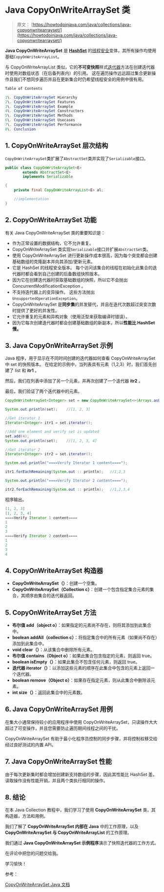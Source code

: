 # Java CopyOnWriteArraySet 类

> 原文： [https://howtodoinjava.com/java/collections/java-copyonwritearrayset/](https://howtodoinjava.com/java/collections/java-copyonwritearrayset/)

**Java CopyOnWriteArraySet** 是 [**HashSet**](https://howtodoinjava.com/java/collections/java-hashset/) 的[线程安全](https://howtodoinjava.com/java/multi-threading/what-is-thread-safety/)变体，其所有操作均使用基础`CopyOnWriteArrayList`。

与 CopyOnWriteArrayList 类似，它的**不可变快照**样式[迭代器](https://howtodoinjava.com/java/collections/java-iterator/)方法在创建迭代器时使用对数组状态（在后备列表内）的引用。 这在遍历操作远远超过集合更新操作且我们不想同步遍历并且在更新集合时仍希望线程安全的用例中很有用。

```java
Table of Contents

1\. CopyOnWriteArraySet Hierarchy
2\. CopyOnWriteArraySet Features
3\. CopyOnWriteArraySet Example
4\. CopyOnWriteArraySet Constructors
5\. CopyOnWriteArraySet Methods
6\. CopyOnWriteArraySet Usecases
7\. CopyOnWriteArraySet Performance
8\. Conclusion
```

## 1\. CopyOnWriteArraySet 层次结构

`CopyOnWriteArraySet`类扩展了`AbstractSet`类并实现了`Serializable`接口。

```java
public class CopyOnWriteArraySet<E>
		extends AbstractSet<E>
		implements Serializable

{
	private final CopyOnWriteArrayList<E> al;

	//implementation
}

```

## 2\. CopyOnWriteArraySet 功能

有关 Java CopyOnWriteArraySet 类的重要知识是：

*   作为正常设置的数据结构，它不允许重复。
*   CopyOnWriteArraySet 类实现`Serializable`接口并扩展`AbstractSet`类。
*   使用 CopyOnWriteArraySet 进行更新操作成本很高，因为每个突变都会创建基础数组的克隆副本并向其添加/更新元素。
*   它是 HashSet 的线程安全版本。 每个访问该集合的线程在初始化此集合的迭代器时都会看到自己创建的后备数组快照版本。
*   因为它在创建迭代器时获取基础数组的快照，所以它不会抛出 ConcurrentModificationException 。
*   不支持迭代器上的变异操作。 这些方法抛出`UnsupportedOperationException`。
*   CopyOnWriteArraySet 是**同步集**的并发替代，并且在迭代次数超过突变次数时提供了更好的并发性。
*   它允许重复的元素和异构对象（使用泛型来获取编译时错误）。
*   因为它每次创建迭代器时都会创建基础数组的新副本，所以**性能比 HashSet 慢。**

## 3\. Java CopyOnWriteArraySet 示例

Java 程序，用于显示在不同时间创建的迭代器如何查看 CopyOnWriteArraySet 中 set 的快照版本。 在给定的示例中，当列表具有元素（1,2,3）时，我们首先创建了 list 和 **itr1** 。

然后，我们在列表中添加了另一个元素，并再次创建了一个迭代器 **itr2** 。

最后，我们验证了两个迭代器中的元素。

```java
CopyOnWriteArraySet<Integer> set = new CopyOnWriteArraySet<>(Arrays.asList(1,2,3));

System.out.println(set);	//[1, 2, 3]

//Get iterator 1
Iterator<Integer> itr1 = set.iterator();

//Add one element and verify set is updated
set.add(4);
System.out.println(set);	//[1, 2, 3, 4]

//Get iterator 2
Iterator<Integer> itr2 = set.iterator();

System.out.println("====Verify Iterator 1 content====");

itr1.forEachRemaining(System.out :: println);	//1,2,3

System.out.println("====Verify Iterator 2 content====");

itr2.forEachRemaining(System.out :: println);	//1,2,3,4

```

程序输出。

```java
[1, 2, 3]
[1, 2, 3, 4]
====Verify Iterator 1 content====
1
2
3
====Verify Iterator 2 content====
1
2
3
4

```

## 4\. CopyOnWriteArraySet 构造器

*   **CopyOnWriteArraySet（）**：创建一个空集。
*   **CopyOnWriteArraySet（Collection c）**：创建一个包含指定集合元素的集合，其顺序由集合的迭代器返回。

## 5\. CopyOnWriteArraySet 方法

*   **布尔值 add（object o）**：如果指定的元素尚不存在，则将其添加到此集合中。
*   **boolean addAll（collection c）**：将指定集合中的所有元素（如果尚不存在）添加到此集合中。
*   **void clear（）**：从该集合中删除所有元素。
*   **布尔值 contains（Object o）**：如果此集合包含指定的元素，则返回 true。
*   **boolean isEmpty（）**：如果此集合不包含任何元素，则返回 true。
*   **迭代器 iterator（）**：以添加这些元素的顺序在此集合中包含的元素上返回一个迭代器。
*   **boolean remove（Object o）**：如果存在指定元素，则从此集合中删除该元素。
*   **int size（）**：返回此集合中的元素数。

## 6\. Java CopyOnWriteArraySet 用例

在集大小通常保持较小的应用程序中使用 CopyOnWriteArraySet，只读操作大大超过了可变操作，并且您需要防止遍历期间线程之间的干扰。

CopyOnWriteArraySet 有助于最小化程序员控制的同步步骤，并将控制权移交给经过良好测试的内置 API。

## 7\. Java CopyOnWriteArraySet 性能

由于每次更新集时都会增加创建新支持数组的步骤，因此其性能比 HashSet 差。
读取操作没有性能开销，并且两个类执行相同的操作。

## 8\. 结论

在本 Java Collection 教程中，我们学习了使用 **CopyOnWriteArraySet** 类，其构造器，方法和用例。

我们了解了 **CopyOnWriteArraySet 内部在 Java** 中的工作原理，以及 **CopyOnWriteArraySet 与 CopyOnWriteArrayList** 的工作原理。

我们通过 **Java CopyOnWriteArraySet 示例程序**演示了快照迭代器的工作方式。

在评论中把您的问题交给我。

学习愉快！

参考：

[CopyOnWriteArraySet Java 文档](https://docs.oracle.com/javase/10/docs/api/java/util/concurrent/CopyOnWriteArraySet.html)